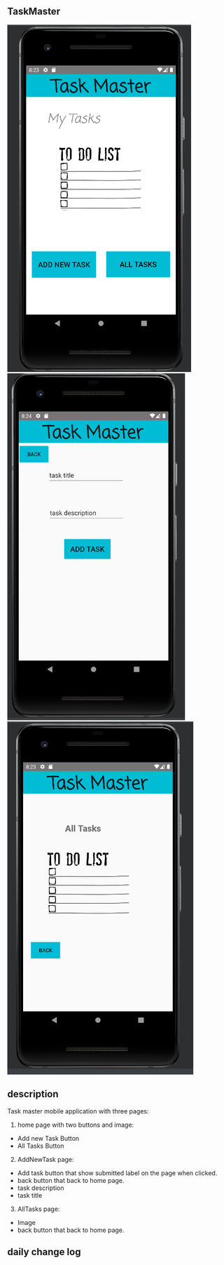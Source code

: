 ## TaskMaster

![homepage](./screenshots/home.png)
![homepage](./screenshots/addtask.png)
![homepage](./screenshots/alltaks.png)

## description
Task master mobile application with three pages:
1. home page with two buttons and image:
- Add new Task Button
- All Tasks Button
2. AddNewTask page:
- Add task button that show submitted label on the page when clicked.
- back button that back to home page.
- task description
- task title
3. AllTasks page:
- Image
- back button that back to home page.

## daily change log

